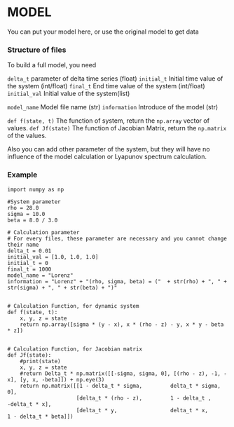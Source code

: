 # MODEL

You can put your model here, or use the original model to get data

### Structure of files
To build a full model, you need

`delta_t` parameter of delta time series (float)
`initial_t` Initial time value of the system (int/float)
`final_t` End time value of the system (int/float)
`initial_val` Initial value of the system(list)

`model_name` Model file name (str) 
`information` Introduce of the model (str)

`def f(state, t)` The function of system, return the `np.array` vector of values.
`def Jf(state)` The function of Jacobian Matrix, return the `np.matrix` of the values.

Also you can add other parameter of the system, but they will have no influence of the model calculation or Lyapunov spectrum calculation.


### Example
```
import numpy as np

#System parameter
rho = 28.0
sigma = 10.0
beta = 8.0 / 3.0

# Calculation parameter
# For every files, these parameter are necessary and you cannot change their name
delta_t = 0.01
initial_val = [1.0, 1.0, 1.0]
initial_t = 0
final_t = 1000
model_name = "Lorenz"
information = "Lorenz" + "(rho, sigma, beta) = ("  + str(rho) + ", " + str(sigma) + ", " + str(beta) + ")"


# Calculation Function, for dynamic system
def f(state, t):
    x, y, z = state 
    return np.array([sigma * (y - x), x * (rho - z) - y, x * y - beta * z])


# Calculation Function, for Jacobian matrix
def Jf(state):
    #print(state)
    x, y, z = state
    #return Delta_t * np.matrix([[-sigma, sigma, 0], [(rho - z), -1, -x], [y, x, -beta]]) + np.eye(3)
    return np.matrix([[1 - delta_t * sigma,         delta_t * sigma,        0], 
                      [delta_t * (rho - z),         1 - delta_t ,           -delta_t * x], 
                      [delta_t * y,                 delta_t * x,            1 - delta_t * beta]])


```